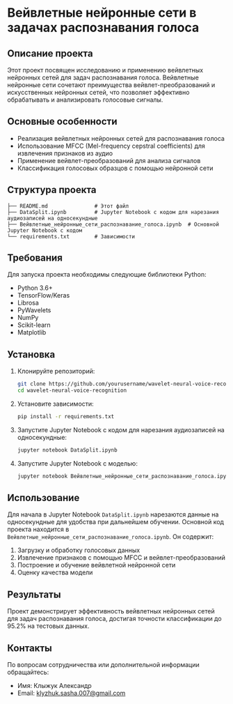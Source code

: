 # Вейвлетные нейронные сети в задачах распознавания голоса

## Описание проекта

Этот проект посвящен исследованию и применению вейвлетных нейронных сетей для задач распознавания голоса. Вейвлетные нейронные сети сочетают преимущества вейвлет-преобразований и искусственных нейронных сетей, что позволяет эффективно обрабатывать и анализировать голосовые сигналы.

## Основные особенности

- Реализация вейвлетных нейронных сетей для распознавания голоса
- Использование MFCC (Mel-frequency cepstral coefficients) для извлечения признаков из аудио
- Применение вейвлет-преобразований для анализа сигналов
- Классификация голосовых образцов с помощью нейронной сети

## Структура проекта

```
├── README.md               # Этот файл
├── DataSplit.ipynb         # Jupyter Notebook с кодом для нарезания аудиозаписей на односекундные
├── Вейвлетные_нейронные_сети_распознавание_голоса.ipynb  # Основной Jupyter Notebook с кодом
└── requirements.txt        # Зависимости
```

## Требования

Для запуска проекта необходимы следующие библиотеки Python:

- Python 3.6+
- TensorFlow/Keras
- Librosa
- PyWavelets
- NumPy
- Scikit-learn
- Matplotlib

## Установка

1. Клонируйте репозиторий:
   ```bash
   git clone https://github.com/yourusername/wavelet-neural-voice-recognition.git
   cd wavelet-neural-voice-recognition
   ```

2. Установите зависимости:
   ```bash
   pip install -r requirements.txt
   ```

3. Запустите Jupyter Notebook с кодом для нарезания аудиозаписей на односекундные:
   ```bash
   jupyter notebook DataSplit.ipynb
   ```
   
4. Запустите Jupyter Notebook с моделью:
   ```bash
   jupyter notebook Вейвлетные_нейронные_сети_распознавание_голоса.ipynb
   ```

## Использование

Для начала в Jupyter Notebook `DataSplit.ipynb` нарезаются данные на односекундные для удобства при дальнейшем обучении.
Основной код проекта находится в `Вейвлетные_нейронные_сети_распознавание_голоса.ipynb`. Он содержит:

1. Загрузку и обработку голосовых данных
2. Извлечение признаков с помощью MFCC и вейвлет-преобразований
3. Построение и обучение вейвлетной нейронной сети
4. Оценку качества модели

## Результаты

Проект демонстрирует эффективность вейвлетных нейронных сетей для задач распознавания голоса, достигая точности классификации до 95.2% на тестовых данных.


## Контакты

По вопросам сотрудничества или дополнительной информации обращайтесь:

- Имя: Клыжук Александр
- Email: klyzhuk.sasha.007@gmail.com
